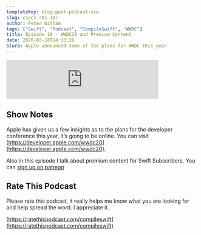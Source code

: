 ```yaml
---
templateKey: blog-post-podcast-csw
slug: cs/cs-s01-19/
author: Peter Witham
tags: ["Swift", "Podcast", "CompileSwift", "WWDC"]
title: Episode 19 - WWDC20 and Premium Content
date: 2020-03-18T14:13:26
blurb: Apple announced some of the plans for WWDC this year.
---
```


<iframe src="https://anchor.fm/compileswift/embed/episodes/WWDC-20-and-Exclusive-Patreon-Content-ebiek1/a-a1n4fra" height="102px" width="400px" frameborder="0" scrolling="no"></iframe>

## Show Notes

Apple has given us a few insights as to the plans for the developer conference this year, it’s going to be online. You can visit [https://developer.apple.com/wwdc20](https://developer.apple.com/wwdc20).

Also in this episode I talk about premium content for Swift Subscribers. You can [sign up on patreon](https://www.patreon.com/pwcom)

## Rate This Podcast

Please rate this podcast, it really helps me know what you are looking for and help spread the word. I appreciate it.

[https://ratethispodcast.com/compileswift](https://ratethispodcast.com/compileswift)

